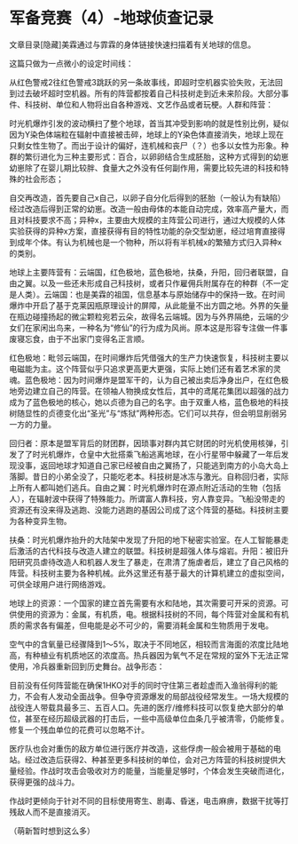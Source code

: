 # 军备竞赛（4）-地球侦查记录

文章目录[隐藏]美霖通过与霏霖的身体链接快速扫描着有关地球的信息。

这篇只做为一点微小的设定时间线：

从红色警戒2往红色警戒3跳跃的另一条故事线，即超时空机器实验失败，无法回到过去破坏超时空机器。所有的阵营都按着自己科技树走到近未来阶段。大部分事件、科技树、单位和人物将出自各种游戏、文艺作品或者玩梗。人群和阵营：

时光机爆炸引发的波动横扫了整个地球，首当其冲受到影响的就是性别比例，疑似因为Y染色体端粒在辐射中直接被击碎，地球上的Y染色体直接消失，地球上现在只剩女性生物了。而出于设计的偏好，连机械和丧尸（？）也多以女性为形象。种群的繁衍进化为三种主要形式：百合，以卵卵结合生成胚胎，这种方式得到的幼崽幼崽除了在婴儿期比较胖、食量大之外没有任何副作用，需要比较先进的科技和特殊的社会形态；

自交再改造，首先要自己x自己，以卵子自分化后得到的胚胎（一般认为有缺陷）经过改造后得到正常的幼崽。改造一般由母体的本能自动完成，效率高产量大，而且对科技要求不高；异种x，主要由大规模的主阵营公司进行，通过大规模的人体实验获得的异种x方案，直接获得有目的特性功能的杂交型幼崽，经过培育直接得到成年个体。有认为机械也是一个物种，所以将有半机械x的繁殖方式归入异种x的类别。

地球上主要阵营有：云端国，红色极地，蓝色极地，扶桑，升阳，回归者联盟，自由之翼。以及一些还未形成自己科技树，或者只作雇佣兵附属存在的种群（不一定是人类）。云端国：也是美霖的祖国，信息基本与原始储存中的保持一致。在时间爆炸中开启了基于克莱因瓶原理设计的屏障，从此能量不出方圆之地。外界的矢量在瓶边碰撞扬起的微尘颗粒宛若云朵，故得名云端城。因为与外界隔绝，云端的少女们在家闲出鸟来，一种名为“修仙”的行为成为风尚。原本这是形容专注做一件事废寝忘食，由于不出家门变得名正言顺。

红色极地：毗邻云端国，在时间爆炸后凭借强大的生产力快速恢复，科技树主要以电磁能为主。这个阵营似乎只追求更高更大更强，实际上她们还有着艺术家的灵魂。蓝色极地：因为时间爆炸是盟军干的，认为自己被出卖后净身出户，在红色极地旁边建立自己的阵营。在领袖人物换成女性后，其中的鸢尾花集团以超强的战力成为了蓝色极地的核心，她以贞德为自己的名字。由于双重人格，蓝色极地的科技树随显性的贞德变化出“圣光”与“炼狱”两种形态。它们可以共存，但会明显削弱另一方的力量。

回归者：原本是盟军背后的财团群，因琐事对群内其它财团的时光机使用核弹，引发了了时光机爆炸，仓皇中大批搭乘飞船逃离地球，在小行星带中躲藏了一年后发现没事，返回地球才知道自己家已经被自由之翼扬了，只能逃到南方的小岛大岛上落脚。昔日的小弟全没了，只能吃老本。科技树是冰冻与激光。自称回归者，实际上所有人都叫她们逃兵。自由之翼：时光机爆炸时在源点附近活动的生物（包括人），在辐射波中获得了特殊能力。所谓富人靠科技，穷人靠变异。飞船没带走的资源还有没来得及逃跑、没能力逃跑的基因公司成了这个阵营的基础。科技树主要为各种变异生物。

扶桑：时光机爆炸抬升的大陆架中发现了升阳的地下秘密实验室。在人工智能暴走后激活的古代科技与改造人建立的联盟。科技树是超强人体与熔岩。升阳：被旧升阳研究员虐待改造人和机器人发生了暴走，在肃清了施虐者后，建立了自己风格的阵营。科技树主要为各种机械。此外这里还有基于最大的计算机建立的虚拟空间，可供全球用户进行网络游戏。

地球上的资源：一个国家的建立首先需要有水和陆地，其次需要可开采的资源。可供使用的资源为：金属，有机质，电。根据科技树的不同，每个阵营对金属和有机质的需求各有偏差，但电能是必不可少的，需要消耗金属和生物质用于发电。

空气中的含氧量已经骤降到1～5%，取决于不同地区，相较而言海面的浓度比陆地高，有种植业有机质地区的浓度高。热兵器因为氧气不足在常规的室外下无法正常使用，冷兵器重新回到历史舞台。战争形态：

目前没有任何阵营能在确保1HKO对手的同时守住第三者趁虚而入渔翁得利的能力，不会有人发动全面战争。但争夺资源爆发的局部战役经常发生。一场大规模的战役连人带载具最多三、五百人口。先进的医疗/维修科技可以恢复绝大部分的单位，甚至在经历超级武器的打击后，一些中高级单位血条几乎被清零，仍能修复。修复一个残血单位的花费可以忽略不计。

医疗队也会对重伤的敌方单位进行医疗并改造，这些俘虏一般会被用于基础的电站。经过改造后获得2、种甚至更多科技树的单位，会对己方阵营的科技树提供大量经验。作战时攻击会吸收对方的能量，当能量足够时，个体会发生突破而进化，获得更强的战斗力。

作战时更倾向于针对不同的目标使用寄生、剧毒、昏迷，电击麻痹，数据干扰等打残敌人而不是直接消灭。 

（萌新暂时想到这么多） 

 